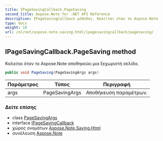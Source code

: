 ```yaml
---
title: IPageSavingCallback.PageSaving
second_title: Aspose.Note for .NET API Reference
description: IPageSavingCallback μέθοδος. Καλείται όταν το Aspose.Note αποθηκεύει μια ξεχωριστή σελίδα.
type: docs
weight: 10
url: /el/net/aspose.note.saving.html/ipagesavingcallback/pagesaving/
---
```

## IPageSavingCallback.PageSaving method

Καλείται όταν το Aspose.Note αποθηκεύει μια ξεχωριστή σελίδα.

```csharp
public void PageSaving(PageSavingArgs args)
```

| Παράμετρος | Τύπος | Περιγραφή |
| --- | --- | --- |
| args | PageSavingArgs | Αποθήκευση παραμέτρων. |

### Δείτε επίσης

* class [PageSavingArgs](../../pagesavingargs/)
* interface [IPageSavingCallback](../)
* χώρος ονομάτων [Aspose.Note.Saving.Html](../../ipagesavingcallback/)
* συνέλευση [Aspose.Note](../../../)


